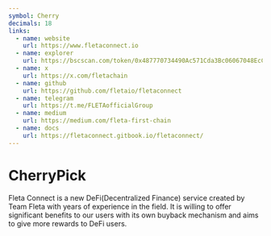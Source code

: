 ```yaml
---
symbol: Cherry
decimals: 18
links:
  - name: website
    url: https://www.fletaconnect.io
  - name: explorer
    url: https://bscscan.com/token/0x487770734490Ac571Cda3Bc06067048EcC5cAa4e
  - name: x
    url: https://x.com/fletachain
  - name: github
    url: https://github.com/fletaio/fletaconnect
  - name: telegram
    url: https://t.me/FLETAofficialGroup
  - name: medium
    url: https://medium.com/fleta-first-chain
  - name: docs
    url: https://fletaconnect.gitbook.io/fletaconnect/
---
```


# CherryPick

Fleta Connect is a new DeFi(Decentralized Finance) service created by Team Fleta with years of experience in the field. It is willing to offer significant benefits to our users with its own buyback mechanism and aims to give more rewards to DeFi users.
